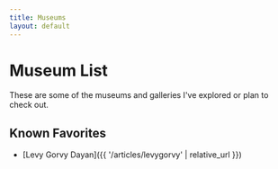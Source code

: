 ```yaml
---
title: Museums
layout: default
---
```


# Museum List

These are some of the museums and galleries I've explored or plan to check out.

## Known Favorites

- [Levy Gorvy Dayan]({{ '/articles/levygorvy' | relative_url }})
